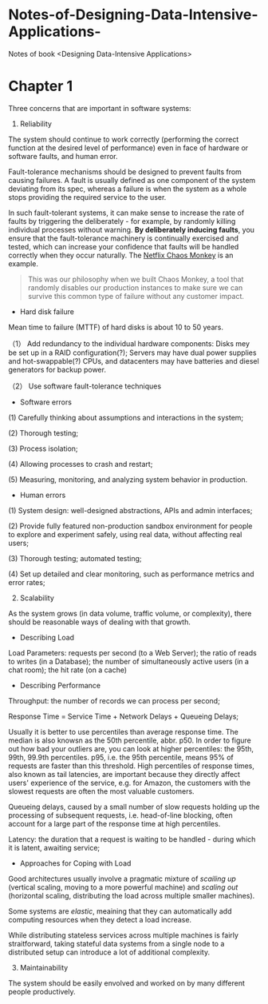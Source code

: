 # Notes-of-Designing-Data-Intensive-Applications-
Notes of book &lt;Designing Data-Intensive Applications>

# Chapter 1

Three concerns that are important in software systems:

1. Reliability

The system should continue to work correctly (performing the correct function at the desired level of performance) even in face of hardware or software faults, and human error.

Fault-tolerance mechanisms should be designed to prevent faults from causing failures. A fault is usually defined as one component of the system deviating from its spec, whereas a failure is when the system as a whole stops providing the required service to the user. 

In such fault-tolerant systems, it can make sense to increase the rate of faults by triggering the deliberately - for example, by randomly killing individual processes without warning. <b>By deliberately inducing faults</b>, you ensure that the fault-tolerance machinery is continually exercised and tested, which can increase your confidence that faults will be handled correctly when they occur naturally. The [Netflix Chaos Monkey](https://medium.com/netflix-techblog/the-netflix-simian-army-16e57fbab116) is an example.

>This was our philosophy when we built Chaos Monkey, a tool that randomly disables our production instances to make sure we can survive this common type of failure without any customer impact. 

+ Hard disk failure

Mean time to failure (MTTF) of hard disks is about 10 to 50 years.

（1） Add redundancy to the individual hardware components: Disks mey be set up in a RAID configuration(?); Servers may have dual power supplies and hot-swappable(?) CPUs, and datacenters may have batteries and diesel generators for backup power.

（2） Use software fault-tolerance techniques

+ Software errors

 (1) Carefully thinking about assumptions and interactions in the system;
 
 (2) Thorough testing;
 
 (3) Process isolation;
 
 (4) Allowing processes to crash and restart;
 
 (5) Measuring, monitoring, and analyzing system behavior in production.
 
+ Human errors

 (1) System design: well-designed abstractions, APIs and admin interfaces;
 
 (2) Provide fully featured non-production sandbox environment for people to explore and experiment safely, using real data, without affecting real users;
 
 (3) Thorough testing; automated testing;
 
 (4) Set up detailed and clear monitoring, such as performance metrics and error rates;

2. Scalability

As the system grows (in data volume, traffic volume, or complexity), there should be reasonable ways of dealing with that growth.

+ Describing Load

Load Parameters: requests per second (to a Web Server); the ratio of reads to writes (in a Database); the number of simultaneously active users (in a chat room); the hit rate (on a cache)

+ Describing Performance

Throughput: the number of records we can process per second;

Response Time = Service Time + Network Delays + Queueing Delays;

Usually it is better to use percentiles than average response time. The median is also knowsn as the 50th percentile, abbr. p50. In order to figure out how bad your outliers are, you can look at higher percentiles: the 95th, 99th, 99.9th percentiles. p95, i.e. the 95th percentile, means 95% of requests are faster than this threshold. High percentiles of response times, also known as tail latencies, are important because they directly affect users' experience of the service, e.g. for Amazon, the customers with the slowest requests are often the most valuable customers.

Queueing delays, caused by a small number of slow requests holding up the processing of subsequent requests, i.e. head-of-line blocking, often account for a large part of the response time at high percentiles.

Latency: the duration that a request is waiting to be handled - during which it is latent, awaiting service;

+ Approaches for Coping with Load

Good architectures usually involve a pragmatic mixture of *scailing up* (vertical scaling, moving to a more powerful machine) and *scaling out* (horizontal scaling, distributing the load across multiple smaller machines).

Some systems are *elastic*, meaining that they can automatically add computing resources when they detect a load increase.

While distributing stateless services across multiple machines is fairly straitforward, taking stateful data systems from a single node to a distributed setup can introduce a lot of additional complexity.

3. Maintainability

The system should be easily envolved and worked on by many different people productively.
